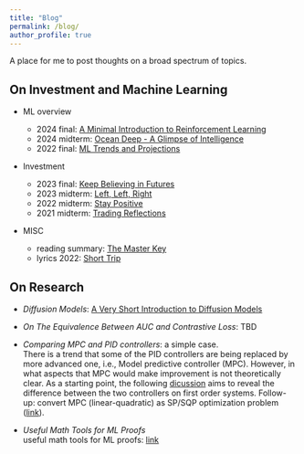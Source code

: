 ```yaml
---
title: "Blog"
permalink: /blog/
author_profile: true
---
```


A place for me to post thoughts on a broad spectrum of topics. 

On Investment and Machine Learning 
---------------
* ML overview
  - 2024 final: [A Minimal Introduction to Reinforcement Learning](https://milanlx.github.io/files/blogs/rl_intro_2024.pdf)
  - 2024 midterm: [Ocean Deep - A Glimpse of Intelligence](https://milanlx.github.io/files/blogs/ML_thoughts_2024.pdf)
  - 2022 final: [ML Trends and Projections](https://milanlx.github.io/files/blogs/ML_thoughts_2022.pdf)

* Investment
  - 2023 final:   [Keep Believing in Futures](https://milanlx.github.io/files/blogs/trading_2023_final.pdf)
  - 2023 midterm: [Left, Left, Right](https://milanlx.github.io/files/blogs/trading_2023_midterm.pdf)
  - 2022 midterm: [Stay Positive](https://milanlx.github.io/files/trading_2022_thoughts.pdf)
  - 2021 midterm: [Trading Reflections](https://milanlx.github.io/files/trading_reflection.pdf)

* MISC
  - reading summary: [The Master Key](https://milanlx.github.io/files/blogs/the_master_key.pdf)
  - lyrics 2022: [Short Trip](https://milanlx.github.io/files/short_trip.pdf)
  

On Research
---------------

* *Diffusion Models*: [A Very Short Introduction to Diffusion Models](https://milanlx.github.io/files/blogs/diffusion.pdf)

* *On The Equivalence Between AUC and Contrastive Loss*: TBD

* *Comparing MPC and PID controllers*: a simple case. \
There is a trend that some of the PID controllers are being replaced by more advanced one, i.e., Model predictive controller (MPC). However, in what aspects that MPC would make improvement is not theoretically clear. As a starting point, the following [dicussion](https://milanlx.github.io/files/LQR_PID.pdf) aims to reveal the difference between the two controllers on first order systems.  Follow-up: convert MPC (linear-quadratic) as SP/SQP optimization problem ([link](https://milanlx.github.io/files/mpc_to_qp_sqp.pdf)). 

* *Useful Math Tools for ML Proofs* \
useful math tools for ML proofs: [link](https://milanlx.github.io/files/math_tools.pdf)
